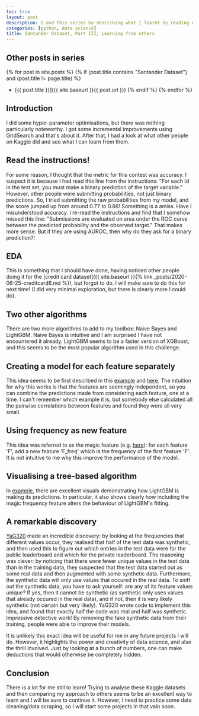 ```yaml
---
toc: true
layout: post
description: I end this series by describing what I learnt by reading other people's kernals on Kaggle.
categories: [python, data science]
title: Santander Dataset, Part III, Learning from others
---
```

## Other posts in series
{% for post in site.posts %}
{% if (post.title contains "Santander Dataset") and (post.title != page.title) %}
* [{{ post.title }}]({{ site.baseurl }}{{ post.url }})
{% endif %}
{% endfor %}

## Introduction
I did some hyper-parameter optimisations, but there was nothing particularly noteworthy. I got some incremental improvements using GridSearch and that's about it. After that, I had a look at what other people on Kaggle did and see what I can learn from them.

## Read the instructions!
For some reason, I thought that the metric for this contest was accuracy. I suspect it is because I had read this line from the instructions: "For each Id in the test set, you must make a binary prediction of the target variable." However, other people were submitting probabilities, not just binary predictions. So, I tried submitting the raw probabilities from my model, and the score jumped up from around 0.77 to 0.86! Something is a amiss. Have I misunderstood accuracy.  I re-read the instructions and find that I somehow missed this line: "Submissions are evaluated on area under the ROC curve between the predicted probability and the observed target." That makes more sense. But if they are using AUROC, then why do they ask for a binary prediction?!

## EDA
This is something that I should have done, having noticed other people doing it for the [credit card dataset]({{ site.baseurl }}{% link _posts/2020-06-25-creditcard6.md %}), but forgot to do. I will make sure to do this for next time! (I did very minimal exploration, but there is clearly more I could do).

## Two other algorithms
There are two more algorithms to add to my toolbox: Naive Bayes and LightGBM.  Naive Bayes is intuitive and I am surprised I have not encountered it already. LightGBM seems to be a faster version of XGBoost, and this seems to be the most popular algorithm used in this challenge.

## Creating a model for each feature separately
This idea seems to be first described in this [example](https://www.kaggle.com/ymatioun/santander-model-one-feature-at-a-time) and [here](https://www.kaggle.com/cdeotte/modified-naive-bayes-santander-0-899). The intuition for why this works is that the features are seemingly independent, so you can combine the predictions made from considering each feature, one at a time. I can't remember which example it is, but somebody else calculated all the pairwise correlations between features and found they were all very small.

## Using frequency as new feature
This idea was referred to as the magic feature (e.g. [here](https://www.kaggle.com/cdeotte/200-magical-models-santander-0-920)): for each feature 'F', add a new feature 'F_freq' which is the frequency of the first feature 'F'. It is not intuitive to me why this improve the performance of the model.

## Visualising a tree-based algorithm
In [example](https://www.kaggle.com/cdeotte/200-magical-models-santander-0-920), there are excellent visuals demonstrating how LightGBM is making its predictions. In particular, it also shows clearly how including the magic frequency feature alters the behaviour of LightGBM's fitting.

## A remarkable discovery
[YaG320](https://www.kaggle.com/yag320/list-of-fake-samples-and-public-private-lb-split) made an incredible discovery: by looking at the frequencies that different values occur, they realised that half of the test data was synthetic, and then used this to figure out which entries in the test data were for the public leaderboard and which for the private leaderboard. The reasoning was clever: by noticing that there were fewer unique values in the test data than in the training data, they suspected that the test data started out as some real data and then augmented with some synthetic data. Furthermore, the synthetic data will only use values that occured in the real data. To sniff out the synthetic data, you have to ask yourself: are any of its feature values unique? If yes, then it cannot be synthetic (as synthetic only uses values that already occured in the real data), and if not, then it is very likely synthetic (not certain but very likely). YaG320 wrote code to implement this idea, and found that exactly half the code was real and half was synthetic. Impressive detective work! By removing the fake synthetic data from their training, people were able to improve their models.

It is unlikely this exact idea will be useful for me in any future projects I will do. However, it highlights the power and creativity of data science, and also the thrill involved. Just by looking at a bunch of numbers, one can make deductions that would otherwise be completely hidden.

## Conclusion
There is a lot for me still to learn! Trying to analyse these Kaggle datasets and then comparing my approach to others seems to be an excellent way to learn and I will be sure to continue it. However, I need to practice some data cleaning/data scraping, so I will start some projects in that vain soon.
